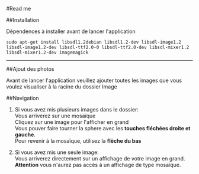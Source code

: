 #Read me

##Installation

Dépendences à installer avant de lancer l'application

	sudo apt-get install libsdl1.2debian libsdl1.2-dev libsdl-image1.2 libsdl-image1.2-dev libsdl-ttf2.0-0 libsdl-ttf2.0-dev libsdl-mixer1.2 libsdl-mixer1.2-dev imagemagick

---------------------------------------------------

##Ajout des photos

Avant de lancer l'application veuillez ajouter toutes les images que vous voulez visualiser à la racine du dossier Image

##Navigation

1. Si vous avez mis plusieurs images dans le dossier:  
   Vous arriverez sur une mosaïque  
   Cliquez sur une image pour l'afficher en grand  
   Vous pouver faire tourner la sphere avec les **touches fléchées droite et gauche**.  
   Pour revenir à la mosaïque, utilisez la **flèche du bas**

2. Si vous avez mis une seule image:  
   Vous arriverez directement sur un affichage de votre image en grand.  
   **Attention** vous n'aurez pas accès à un affichage de type mosaïque.